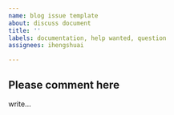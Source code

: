 ```yaml
---
name: blog issue template
about: discuss document
title: ''
labels: documentation, help wanted, question
assignees: ihengshuai

---
```


## Please comment here
write...
